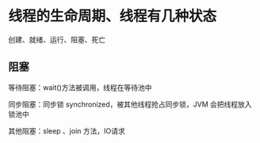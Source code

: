 # 线程的生命周期、线程有几种状态

创建、就绪、运行、阻塞、死亡



## 阻塞

等待阻塞：wait()方法被调用，线程在等待池中

同步阻塞：同步锁 synchronized，被其他线程抢占同步锁，JVM 会把线程放入锁池中

其他阻塞：sleep 、join 方法，IO请求

